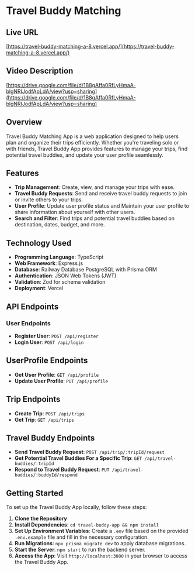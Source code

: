 # Travel Buddy Matching

## Live URL

[https://travel-buddy-matching-a-8.vercel.app/](https://travel-buddy-matching-a-8.vercel.app/)

## Video Description

[https://drive.google.com/file/d/1B8gAffa0RfLyHmaA-blgNRIJodfApLdA/view?usp=sharing](https://drive.google.com/file/d/1B8gAffa0RfLyHmaA-blgNRIJodfApLdA/view?usp=sharing)

## Overview

Travel Buddy Matching App is a web application designed to help users plan and organize their trips efficiently. Whether you're traveling solo or with friends, Travel Buddy App provides features to manage your trips, find potential travel buddies, and update your user profile seamlessly.

## Features

- **Trip Management**: Create, view, and manage your trips with ease.
- **Travel Buddy Requests**: Send and receive travel buddy requests to join or invite others to your trips.
- **User Profile**: Update user profile status and Maintain your user profile to share information about yourself with other users.
- **Search and Filter**: Find trips and potential travel buddies based on destination, dates, budget, and more.

## Technology Used

- **Programming Language**: TypeScript
- **Web Framework**: Express.js
- **Database**: Railway Database PostgreSQL with Prisma ORM
- **Authentication**: JSON Web Tokens (JWT)
- **Validation**: Zod for schema validation
- **Deployment**: Vercel

## API Endpoints

### User Endpoints

- **Register User**: `POST /api/register`
- **Login User**: `POST /api/login`

## UserProfile Endpoints

- **Get User Profile**: `GET /api/profile`
- **Update User Profile**: `PUT /api/profile`

## Trip Endpoints

- **Create Trip**: `POST /api/trips`
- **Get Trip**: `GET /api/trips`

## Travel Buddy Endpoints

- **Send Travel Buddy Request**: `POST /api/trip/:tripId/request`
- **Get Potential Travel Buddies For a Specific Trip**: `GET /api/travel-buddies/:tripId`
- **Respond to Travel Buddy Request**: `PUT /api/travel-buddies/:buddyId/respond`

## Getting Started

To set up the Travel Buddy App locally, follow these steps:

1. **Clone the Repository**
2. **Install Dependencies**: `cd travel-buddy-app && npm install`
3. **Set Up Environment Variables**: Create a `.env` file based on the provided `.env.example` file and fill in the necessary configuration.
4. **Run Migrations**: `npx prisma migrate dev` to apply database migrations.
5. **Start the Server**: `npm start` to run the backend server.
6. **Access the App**: Visit `http://localhost:3000` in your browser to access the Travel Buddy App.
